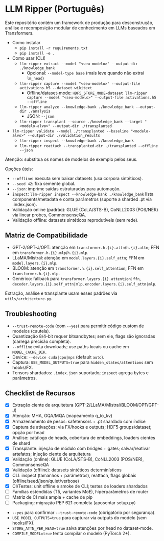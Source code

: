 # LLM Ripper (Português)

Este repositório contém um framework de produção para desconstrução, análise e recomposição modular de conhecimento em LLMs baseados em Transformers.

- Como instalar
  - `pip install -r requirements.txt`
  - `pip install -e .`
- Como usar (CLI)
  - `llm-ripper extract --model "<seu-modelo>" --output-dir ./knowledge_bank`
    - Opcional: `--model-type base` (mais leve quando não extrai `lm_head`)
  - `llm-ripper capture --model "<seu-modelo>" --output-file activations.h5 --dataset wikitext`
    - Offline/dataset-mode: `HDF5_STORE_MODE=dataset llm-ripper capture --model "<seu-modelo>" --output-file activations.h5 --offline`
  - `llm-ripper analyze --knowledge-bank ./knowledge_bank --output-dir ./analysis`
    - JSON: `--json`
  - `llm-ripper transplant --source ./knowledge_bank --target "<modelo-alvo>" --output-dir ./transplanted`
- `llm-ripper validate --model ./transplanted --baseline "<modelo-alvo>" --output-dir ./validation_results`
  - `llm-ripper inspect --knowledge-bank ./knowledge_bank`
  - `llm-ripper reattach --transplanted-dir ./transplanted --offline --json`

Atenção: substitua os nomes de modelos de exemplo pelos seus.

Opções úteis:
- `--offline`: executa sem baixar datasets (usa corpora sintéticos).
- `--seed 42`: fixa semente global.
- `--json`: imprime saídas estruturadas para automação.
- `inspect`: `llm-ripper inspect --knowledge-bank ./knowledge_bank` lista components/metadata e conta parâmetros (suporte a sharded .pt via .index.json).
- Validação online (padrão): GLUE (CoLA/STS-B), CoNLL2003 (POS/NER) via linear probes, CommonsenseQA.
- Validação offline: datasets sintéticos reprodutíveis (sem rede).

## Matriz de Compatibilidade

- GPT-2/GPT-J/OPT: atenção em `transformer.h.{i}.attn`/`h.{i}.attn`; FFN em `transformer.h.{i}.mlp`/`h.{i}.mlp`.
- LLaMA/Mistral: atenção em `model.layers.{i}.self_attn`; FFN em `model.layers.{i}.mlp`.
- BLOOM: atenção em `transformer.h.{i}.self_attention`; FFN em `transformer.h.{i}.mlp`.
- Genérico: fallback para `transformer.layers.{i}.attention|ffn`, `decoder.layers.{i}.self_attn|mlp`, `encoder.layers.{i}.self_attn|mlp`.

Extração, análise e transplante usam esses padrões via `utils/architecture.py`.

## Troubleshooting

- `--trust-remote-code` (com `--yes`) para permitir código custom de modelos (cautela).
- Quantização 8/4-bit requer bitsandbytes; sem ele, flags são ignoradas (carrega precisão completa).
- `--offline` evita downloads; use paths locais ou cache em `MODEL_CACHE_DIR`.
- Device: `--device cuda|cpu|mps` (default `auto`).
- Captura: `USE_MODEL_OUTPUTS=true` para `hidden_states/attentions` sem hooks/FX.
- Tensors shardados: `.index.json` suportado; `inspect` agrega bytes e parâmetros.

## Checklist de Recursos

- [x] Extração ciente de arquitetura (GPT-2/LLaMA/Mistral/BLOOM/OPT/GPT-J)
- [x] Atenção: MHA, GQA/MQA (mapeamento q_to_kv)
- [x] Armazenamento de pesos: safetensors + .pt shardado com índice
- [x] Captura de ativações: via FX/hooks e outputs; HDF5 groups/dataset; opção por head
- [x] Análise: catálogo de heads, cobertura de embeddings, loaders cientes de shard
- [x] Transplante: injeção de módulo com bridges + gates; salvar/reativar artefatos; injeção ciente de arquitetura
- [x] Validação (online): GLUE (CoLA/STS-B), CoNLL2003 (POS/NER), CommonsenseQA
- [x] Validação (offline): datasets sintéticos determinísticos
- [x] CLI: inspect (tamanhos + parâmetros), reattach, flags globais (offline/seed/json/quiet/verbose)
- [x] CI/Testes: unit offline e smoke de CLI; testes de loaders shardados
- [ ] Famílias estendidas (T5, variantes MoE), hiperparâmetros de router
- [ ] Matriz de CI mais ampla + cache de pip
- [ ] Packaging: migração PEP 621 completa (aposentar setup.py)
- `--yes` para confirmar `--trust-remote-code` (obrigatório por segurança).
- `USE_MODEL_OUTPUTS=true` para capturar via outputs do modelo (sem hooks/FX).
- `STORE_ATTN_PER_HEAD=true` salva atenções por head no dataset-mode.
- `COMPILE_MODEL=true` tenta compilar o modelo (PyTorch 2+).
